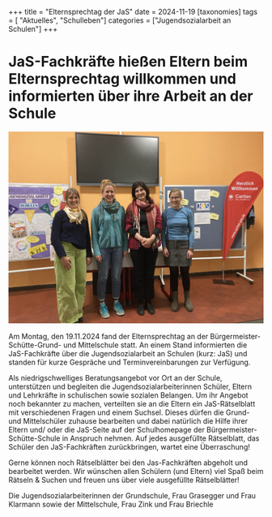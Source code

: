 +++
title = "Elternsprechtag der JaS"
date = 2024-11-19
[taxonomies]
tags = [ "Aktuelles", "Schulleben"]
categories = ["Jugendsozialarbeit an Schulen"]
+++

# JaS-Fachkräfte hießen Eltern beim Elternsprechtag willkommen und informierten über ihre Arbeit an der Schule

![](images/image.jpg)

<!-- more -->

Am Montag, den 19.11.2024 fand der Elternsprechtag an der Bürgermeister-Schütte-Grund- und Mittelschule statt. An einem Stand informierten die JaS-Fachkräfte über die Jugendsozialarbeit an Schulen (kurz: JaS) und standen für kurze Gespräche und Terminvereinbarungen zur Verfügung. 

Als niedrigschwelliges Beratungsangebot vor Ort an der Schule, unterstützen und begleiten die Jugendsozialarbeiterinnen Schüler, Eltern und Lehrkräfte in schulischen sowie sozialen Belangen. Um ihr Angebot noch bekannter zu machen, verteilten sie an die Eltern ein JaS-Rätselblatt mit verschiedenen Fragen und einem Suchsel. Dieses dürfen die Grund- und Mittelschüler zuhause bearbeiten und dabei natürlich die Hilfe ihrer Eltern und/ oder die JaS-Seite auf der Schulhomepage der Bürgermeister-Schütte-Schule in Anspruch nehmen. Auf jedes ausgefüllte Rätselblatt, das Schüler den JaS-Fachkräften zurückbringen, wartet eine Überraschung! 

Gerne können noch Rätselblätter bei den Jas-Fachkräften abgeholt und bearbeitet werden.
Wir wünschen allen Schülern (und Eltern) viel Spaß beim Rätseln & Suchen und freuen uns über viele ausgefüllte Rätselblätter! 

Die Jugendsozialarbeiterinnen der Grundschule, Frau Grasegger und Frau Klarmann sowie der Mittelschule, Frau Zink und Frau Briechle





